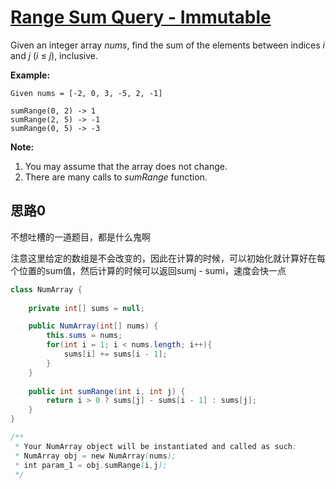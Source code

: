# [Range Sum Query - Immutable](https://leetcode.com/problems/range-sum-query-immutable/)

Given an integer array *nums*, find the sum of the elements between indices *i* and *j* (*i* ≤ *j*), inclusive.

**Example:**

```
Given nums = [-2, 0, 3, -5, 2, -1]

sumRange(0, 2) -> 1
sumRange(2, 5) -> -1
sumRange(0, 5) -> -3
```



**Note:**

1. You may assume that the array does not change.
2. There are many calls to *sumRange* function.

## 思路0

不想吐槽的一道题目，都是什么鬼啊

注意这里给定的数组是不会改变的，因此在计算的时候，可以初始化就计算好在每个位置的sum值，然后计算的时候可以返回sumj - sumi，速度会快一点

```java
class NumArray {
    
    private int[] sums = null;

    public NumArray(int[] nums) {
        this.sums = nums;
        for(int i = 1; i < nums.length; i++){
            sums[i] += sums[i - 1];
        }
    }
    
    public int sumRange(int i, int j) {
        return i > 0 ? sums[j] - sums[i - 1] : sums[j];
    }
}

/**
 * Your NumArray object will be instantiated and called as such:
 * NumArray obj = new NumArray(nums);
 * int param_1 = obj.sumRange(i,j);
 */
```

